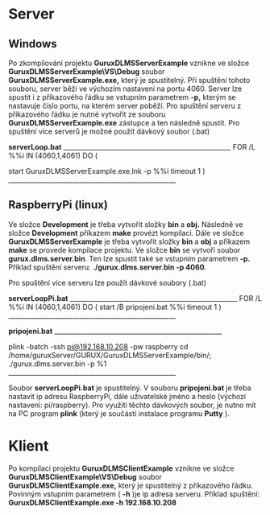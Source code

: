 # Server

## Windows

Po zkompilování projektu **GuruxDLMSServerExample** vznikne ve složce **GuruxDLMSServerExample\VS\Debug** soubor **GuruxDLMSServerExample.exe,** který je spustitelný. Při spuštění tohoto souboru, server běží ve výchozím nastavení na portu 4060. Server lze spustit i z příkazového řádku se vstupním parametrem **-p,** kterým se nastavuje číslo portu, na kterém server poběží. Pro spuštění serveru z příkazového řádku je nutné vytvořit ze souboru **GuruxDLMSServerExample.exe** zástupce a ten následně spustit. Pro spuštění více serverů je možné použít dávkový soubor (.bat)

**serverLoop.bat**
 \_\_\_\_\_\_\_\_\_\_\_\_\_\_\_\_\_\_\_\_\_\_\_\_\_\_\_\_\_\_\_\_\_\_\_\_\_\_\_\_\_\_\_\_\_\_\_\_\_\_\_\_
 FOR /L %%i IN (4060,1,4061) DO (

 start GuruxDLMSServerExample.exe.lnk -p %%i
 timeout 1
 )
 \_\_\_\_\_\_\_\_\_\_\_\_\_\_\_\_\_\_\_\_\_\_\_\_\_\_\_\_\_\_\_\_\_\_\_\_\_\_\_\_\_\_\_\_\_\_\_\_\_\_\_\_

## RaspberryPi (linux)

Ve složce **Development** je třeba vytvořit složky **bin** a **obj.** Následně ve složce **Development** příkazem **make** provézt kompilaci. Dále ve složce **GuruxDLMSServerExample** je třeba vytvořit složky **bin** a **obj** a příkazem **make** se provede kompilace projektu. Ve složce **bin** se vytvoří soubor **gurux.dlms.server.bin**. Ten lze spustit také se vstupním parametrem **-p.** Příklad spuštění serveru: **./gurux.dlms.server.bin -p 4060**.

Pro spuštění více serveru lze použít dávkové soubory (.bat)

**serverLoopPi.bat**
 \_\_\_\_\_\_\_\_\_\_\_\_\_\_\_\_\_\_\_\_\_\_\_\_\_\_\_\_\_\_\_\_\_\_\_\_\_\_\_\_\_\_\_\_\_\_\_\_\_\_\_\_
 FOR /L %%i IN (4060,1,4061) DO (
 start /B pripojeni.bat %%i
 timeout 1
 )
 \_\_\_\_\_\_\_\_\_\_\_\_\_\_\_\_\_\_\_\_\_\_\_\_\_\_\_\_\_\_\_\_\_\_\_\_\_\_\_\_\_\_\_\_\_\_\_\_\_\_\_\_

**pripojeni.bat**
\_\_\_\_\_\_\_\_\_\_\_\_\_\_\_\_\_\_\_\_\_\_\_\_\_\_\_\_\_\_\_\_\_\_\_\_\_\_\_\_\_\_\_\_\_\_\_\_\_\_\_\_

plink -batch -ssh pi@192.168.10.208 -pw raspberry cd /home/guruxServer/GURUX/GuruxDLMSServerExample/bin/; ./gurux.dlms.server.bin -p %1
 \_\_\_\_\_\_\_\_\_\_\_\_\_\_\_\_\_\_\_\_\_\_\_\_\_\_\_\_\_\_\_\_\_\_\_\_\_\_\_\_\_\_\_\_\_\_\_\_\_\_\_\_

Soubor **serverLoopPi.bat** je spustitelný. V souboru **pripojeni.bat** je třeba nastavit ip adresu RaspberryPi, dále uživatelské jméno a heslo (výchozí nastavení: pi/raspberry). Pro využití těchto dávkových soubor, je nutno mít na PC program **plink** (který je součástí instalace programu **Putty** ).

# Klient

Po kompilaci projektu **GuruxDLMSClientExample** vznikne ve složce **GuruxDLMSClientExample\VS\Debug** soubor **GuruxDLMSClientExample.exe,** který je spustitelný z příkazového řádku. Povinným vstupním parametrem ( **-h** )je ip adresa serveru. Příklad spuštění: **GuruxDLMSClientExample.exe -h 192.168.10.208**


